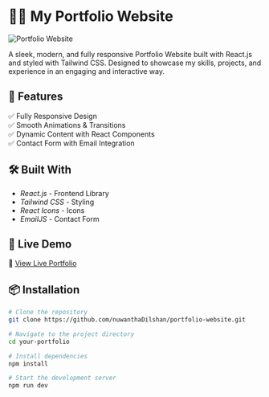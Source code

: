 # 👦🏻 My Portfolio Website

![Portfolio Website]([https://photos.google.com/photo/AF1QipM2sx14ZbooZ5fFI8mevUuTcxRFD_pdOF99TlId](https://drive.google.com/file/d/158mPsdIywLtSgzooaqu54DsyYxcdRgHY/view?usp=sharing))

A sleek, modern, and fully responsive Portfolio Website built with React.js and styled with Tailwind CSS. Designed to showcase my skills, projects, and experience in an engaging and interactive way.

## 🌟 Features

✅ Fully Responsive Design  
✅ Smooth Animations & Transitions  
✅ Dynamic Content with React Components   
✅ Contact Form with Email Integration  

## 🛠 Built With

- *React.js* - Frontend Library  
- *Tailwind CSS* - Styling
- *React Icons* - Icons  
- *EmailJS* - Contact Form  

## 🎥 Live Demo  

🔗 [View Live Portfolio](https://nuwantha-dilshan.vercel.app/)  

## 📦 Installation

```sh
# Clone the repository
git clone https://github.com/nuwanthaDilshan/portfolio-website.git

# Navigate to the project directory
cd your-portfolio

# Install dependencies
npm install

# Start the development server
npm run dev
